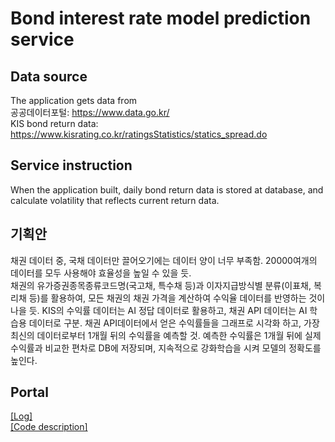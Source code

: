 # Bond interest rate model prediction service

## Data source
The application gets data from\
공공데이터포털: <https://www.data.go.kr/>\
KIS bond return data: <https://www.kisrating.co.kr/ratingsStatistics/statics_spread.do>

## Service instruction
When the application built, daily bond return data is stored at database, and calculate volatility that reflects current return data.

## 기획안
채권 데이터 중, 국채 데이터만 끌어오기에는 데이터 양이 너무 부족함. 20000여개의 데이터를 모두 사용해야 효율성을 높일 수 있을 듯.\
채권의 유가증권종목종류코드명(국고채, 특수채 등)과 이자지급방식별 분류(이표채, 복리채 등)를 활용하여, 모든 채권의 채권 가격을 계산하여 수익율 데이터를 반영하는 것이 나을 듯. KIS의 수익률 데이터는 AI 정답 데이터로 활용하고, 채권 API 데이터는 AI 학습용 데이터로 구분. 채권 API데이터에서 얻은 수익률들을 그래프로 시각화 하고, 가장 최신의 데이터로부터 1개월 뒤의 수익률을 예측할 것. 예측한 수익률은 1개월 뒤에 실제 수익률과 비교한 편차로 DB에 저장되며, 지속적으로 강화학습을 시켜 모델의 정확도를 높인다.

## Portal
<a href="doc/log.md">[Log]</a>   
<a href="doc/code.md">[Code description]</a>   
